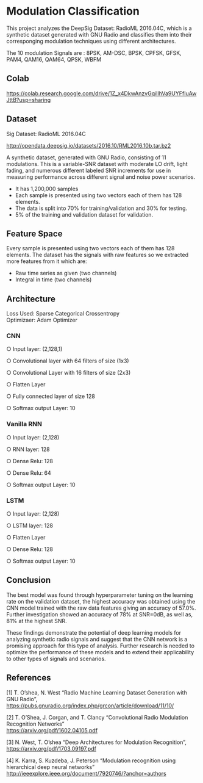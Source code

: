 # Modulation Classification
This project analyzes the DeepSig Dataset: RadioML 2016.04C, which is a synthetic dataset generated with GNU Radio and classifies them into their 
corresponging modulation techniques using different architectures.

The 10 modulation Signals are : 8PSK, AM-DSC, BPSK, CPFSK, GFSK, PAM4, QAM16, QAM64, QPSK, WBFM
## Colab
https://colab.research.google.com/drive/1Z_x4DkwAnzvGqilIhVa9UYFfIuAwJttB?usp=sharing

## Dataset
Sig Dataset: RadioML 2016.04C

http://opendata.deepsig.io/datasets/2016.10/RML2016.10b.tar.bz2

A synthetic dataset, generated with GNU Radio, consisting of 11 modulations. This is a variable-SNR dataset with moderate LO drift, light fading, 
and numerous different labeled SNR increments for use in measuring performance across different signal and noise power scenarios.
- It has 1,200,000 samples
- Each sample is presented using two vectors each of them has 128 elements.
- The data is split into 70% for training/validation and 30% for testing.
- 5% of the training and validation dataset for validation.

## Feature Space
Every sample is presented using two vectors each of them has 128 elements. The dataset has the signals with raw features so we extracted more features from it which are:
- Raw time series as given (two channels)
- Integral in time (two channels)

## Architecture
Loss Used: Sparse Categorical Crossentropy<br>
Optimizaer: Adam Optimizer
### CNN
○ Input layer:  (2,128,1)

○ Convolutional layer with 64 filters of size (1x3)

○ Convolutional Layer with 16 filters of size (2x3)

○ Flatten Layer

○ Fully connected layer of size 128

○ Softmax output Layer: 10

### Vanilla RNN
○ Input layer: (2,128)

○ RNN layer: 128

○ Dense Relu: 128

○ Dense Relu: 64

○ Softmax output Layer: 10

### LSTM
○ Input layer: (2,128)

○ LSTM layer: 128

○ Flatten Layer

○ Dense Relu: 128

○ Softmax output Layer: 10

## Conclusion
The best model was found through hyperparameter tuning on the learning rate on the validation dataset, the highest accuracy was obtained using the CNN model trained
with the raw data features giving an accuracy of 57.0%. Further investigation showed an accuracy of 78% at
SNR=0dB, as well as, 81% at the highest SNR.

These findings demonstrate the potential of deep learning models for analyzing synthetic radio signals and suggest that the CNN network is a promising approach for this type of analysis. Further research is needed to optimize the performance of these models and to extend their applicability to other types of signals and scenarios.
## References
[1] T. O’shea, N. West “Radio Machine Learning Dataset Generation with GNU Radio”, https://pubs.gnuradio.org/index.php/grcon/article/download/11/10/

[2] T. O’Shea, J. Corgan, and T. Clancy “Convolutional Radio Modulation Recognition Networks” <br> https://arxiv.org/pdf/1602.04105.pdf

[3] N. West, T. O’shea “Deep Architectures for Modulation Recognition”,<br>
https://arxiv.org/pdf/1703.09197.pdf

[4] K. Karra, S. Kuzdeba, J. Peterson “Modulation recognition using hierarchical deep neural networks” <br> http://ieeexplore.ieee.org/document/7920746/?anchor=authors
